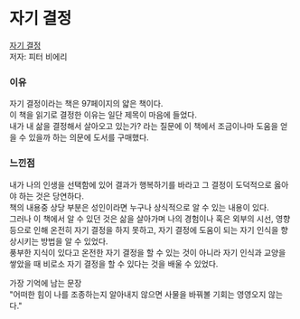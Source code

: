 # 자기 결정
[자기 결정](https://book.naver.com/bookdb/book_detail.nhn?bid=9553623, "자기 결정Link")  
저자: 피터 비에리

### 이유
자기 결정이라는 책은 97페이지의 얇은 책이다.  
이 책을 읽기로 결정한 이유는 일단 제목이 마음에 들었다.  
내가 내 삶을 결정해서 살아오고 있는가? 라는 질문에 이 책에서 조금이나마 도움을 얻을 수 있을까 하는 의문에 도서를 구매했다.  

### 느낀점
내가 나의 인생을 선택함에 있어 결과가 행복하기를 바라고 그 결정이 도덕적으로 옳아야 하는 것은 당연하다.  
책의 내용중 상당 부분은 성인이라면 누구나 상식적으로 알 수 있는 내용이 있다.  
그러나 이 책에서 알 수 있던 것은 삶을 살아가며 나의 경험이나 혹은 외부의 시선, 영향 등으로 인해 온전히 자기 결정을 하지 못하고, 자기 결정에 도움이 되는 자기 인식을 향상시키는 방법을 알 수 있었다.  
풍부한 지식이 있다고 온전한 자기 결정을 할 수 있는 것이 아니라 자기 인식과 교양을 쌓았을 때 비로소 자기 결정을 할 수 있다는 것을 배울 수 있었다.  

가장 기억에 남는 문장  
"어떠한 힘이 나를 조종하는지 알아내지 않으면 사물을 바꿔볼 기회는 영영오지 않는다."
